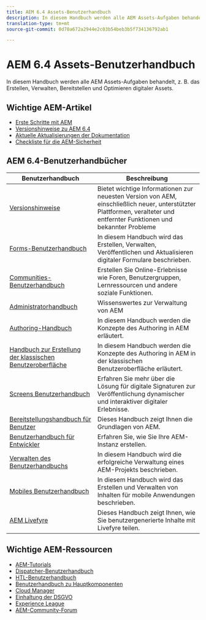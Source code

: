 ```yaml
---
title: AEM 6.4 Assets-Benutzerhandbuch
description: In diesem Handbuch werden alle AEM Assets-Aufgaben behandelt, z. B. das Erstellen, Verwalten, Bereitstellen und Optimieren digitaler Assets.
translation-type: tm+mt
source-git-commit: 0d70a672a2944e2c03b54beb3b5f734136792ab1

---
```



# AEM 6.4 Assets-Benutzerhandbuch

In diesem Handbuch werden alle AEM Assets-Aufgaben behandelt, z. B. das Erstellen, Verwalten, Bereitstellen und Optimieren digitaler Assets.

## Wichtige AEM-Artikel

* [Erste Schritte mit AEM](https://helpx.adobe.com/experience-manager/get-started.html)
* [Versionshinweise zu AEM 6.4](/help/release-notes/home.md)
* [Aktuelle Aktualisierungen der Dokumentation](https://helpx.adobe.com/experience-manager/documentation-updates.html)
* [Checkliste für die AEM-Sicherheit](/help/sites-administering/security-checklist.md)

## AEM 6.4-Benutzerhandbücher

| Benutzerhandbuch | Beschreibung |
|--- |---|
| [Versionshinweise](/help/release-notes/home.md) | Bietet wichtige Informationen zur neuesten Version von AEM, einschließlich neuer, unterstützter Plattformen, veralteter und entfernter Funktionen und bekannter Probleme |
| [Forms-Benutzerhandbuch](/help/forms/home.md) | In diesem Handbuch wird das Erstellen, Verwalten, Veröffentlichen und Aktualisieren digitaler Formulare beschrieben. |
| [Communities-Benutzerhandbuch](/help/communities/home.md) | Erstellen Sie Online-Erlebnisse wie Foren, Benutzergruppen, Lernressourcen und andere soziale Funktionen. |
| [Administratorhandbuch](/help/sites-administering/home.md) | Wissenswertes zur Verwaltung von AEM |
| [Authoring-Handbuch](/help/sites-authoring/home.md) | In diesem Handbuch werden die Konzepte des Authoring in AEM erläutert. |
| [Handbuch zur Erstellung der klassischen Benutzeroberfläche](/help/sites-classic-ui-authoring/home.md) | In diesem Handbuch werden die Konzepte des Authoring in AEM in der klassischen Benutzeroberfläche erläutert. |
| [Screens Benutzerhandbuch](/help/screens/home.md) | Erfahren Sie mehr über die Lösung für digitale Signaturen zur Veröffentlichung dynamischer und interaktiver digitaler Erlebnisse. |
| [Bereitstellungshandbuch für Benutzer](/help/sites-deploying/home.md) | Dieses Handbuch zeigt Ihnen die Grundlagen von AEM. |
| [Benutzerhandbuch für Entwickler](/help/sites-developing/home.md) | Erfahren Sie, wie Sie Ihre AEM-Instanz erstellen. |
| [Verwalten des Benutzerhandbuchs](/help/managing/home.md) | In diesem Handbuch wird die erfolgreiche Verwaltung eines AEM-Projekts beschrieben. |
| [Mobiles Benutzerhandbuch](/help/mobile/home.md) | In diesem Handbuch wird das Erstellen und Verwalten von Inhalten für mobile Anwendungen beschrieben. |
| [AEM Livefyre](https://marketing.adobe.com/resources/help/en_US/livefyre/home.html) | Dieses Handbuch zeigt Ihnen, wie Sie benutzergenerierte Inhalte mit Livefyre teilen. |

## Wichtige AEM-Ressourcen

* [AEM-Tutorials](https://helpx.adobe.com/experience-manager/kt/index/aem-6-4-videos.html)
* [Dispatcher-Benutzerhandbuch](https://docs.adobe.com/content/help/en/experience-manager-dispatcher/using/dispatcher.html)
* [HTL-Benutzerhandbuch](https://docs.adobe.com/content/help/en/experience-manager-htl/using/overview.html)
* [Benutzerhandbuch zu Hauptkomponenten](https://docs.adobe.com/content/help/en/experience-manager-core-components/using/introduction.html)
* [Cloud Manager](https://docs.adobe.com/content/help/en/experience-manager-cloud-manager/using/introduction-to-cloud-manager.html)
* [Einhaltung der DSGVO](/help/managing/data-protection-and-privacy.md)
* [Experience League](https://guided.adobe.com/?promoid=K42KVXHD&mv=other#solutions/experience-manager)
* [AEM-Community-Forum](https://forums.adobe.com/community/experience-cloud/marketing-cloud/experience-manager)
